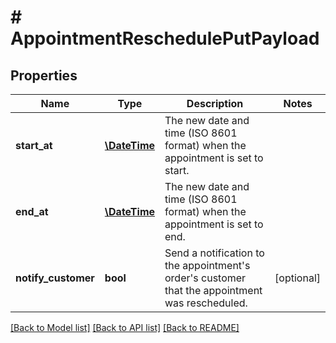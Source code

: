 # # AppointmentReschedulePutPayload

## Properties

Name | Type | Description | Notes
------------ | ------------- | ------------- | -------------
**start_at** | [**\DateTime**](\DateTime.md) | The new date and time (ISO 8601 format) when the appointment is set to start. |
**end_at** | [**\DateTime**](\DateTime.md) | The new date and time (ISO 8601 format) when the appointment is set to end. |
**notify_customer** | **bool** | Send a notification to the appointment&#39;s order&#39;s customer that the appointment was rescheduled. | [optional]

[[Back to Model list]](../../README.md#models) [[Back to API list]](../../README.md#endpoints) [[Back to README]](../../README.md)
